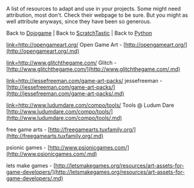 A list of resources to adapt and use in your projects. Some might need
attribution, most don't. Check their webpage to be sure. But you might
as well attribute anyways, since they have been so generous.

Back to [Dojogame](Dojogame.md) | Back to
[ScratchTastic](ScratchTastic.md) | Back to
[Python](Python.md)

[link=<http://opengameart.org/>](file:Sara-logo.png.md) Open
Game Art -
[http://opengameart.org/](http://opengameart.org/.md)

[link=<http://www.glitchthegame.com/>](file:Inhabitants_105736.png.md)
Glitch -
[http://www.glitchthegame.com/](http://www.glitchthegame.com/.md)

[link=<http://jessefreeman.com/game-art-packs/>](file:Jesse.png.md)
jessefreeman -
[http://jessefreeman.com/game-art-packs/](http://jessefreeman.com/game-art-packs/.md)

[link=<http://www.ludumdare.com/compo/tools/>](file:Ludum.png.md)
Tools @ Ludum Dare
[http://www.ludumdare.com/compo/tools/](http://www.ludumdare.com/compo/tools/.md)

free game arts -
[http://freegamearts.tuxfamily.org/](http://freegamearts.tuxfamily.org/.md)

psionic games -
[http://www.psionicgames.com/](http://www.psionicgames.com/.md)

lets make games -
[http://letsmakegames.org/resources/art-assets-for-game-developers/](http://letsmakegames.org/resources/art-assets-for-game-developers/.md)
